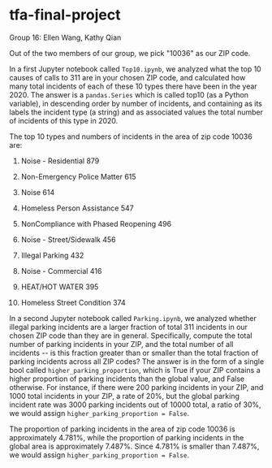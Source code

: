 # tfa-final-project
Group 16: Ellen Wang, Kathy Qian

Out of the two members of our group, we pick "10036" as our ZIP code.

In a first Jupyter notebook called `Top10.ipynb`, 
we analyzed what the top 10 causes of calls to 311 are in your chosen ZIP code, 
and calculated how many total incidents of each of these 10 types there have been in the year 2020. 
The answer is a `pandas.Series` which is called top10 (as a Python variable), in descending order by number of incidents, 
and containing as its labels the incident type (a string) and as associated values the total number of incidents of this type in 2020.

The top 10 types and numbers of incidents in the area of zip code 10036 are:

1. Noise - Residential                    879

2. Non-Emergency Police Matter            615

3. Noise                                  614

4. Homeless Person Assistance             547

5. NonCompliance with Phased Reopening    496

6. Noise - Street/Sidewalk                456

7. Illegal Parking                        432

8. Noise - Commercial                     416

9. HEAT/HOT WATER                         395

10. Homeless Street Condition             374


In a second Jupyter notebook called `Parking.ipynb`, 
we analyzed whether illegal parking incidents are a larger fraction of total 311 incidents in our chosen ZIP code than they are in general. 
Specifically, compute the total number of parking incidents in your ZIP, and the total number of all incidents 
-- is this fraction greater than or smaller than the total fraction of parking incidents across all ZIP codes? 
The answer is in the form of a single bool called `higher_parking_proportion`,
which is True if your ZIP contains a higher proportion of parking incidents than the global value, and False otherwise. 
For instance, if there were 200 parking incidents in your ZIP, and 1000 total incidents in your ZIP, a rate of 20%, 
but the global parking incident rate was 3000 parking incidents out of 10000 total, a ratio of 30%, 
we would assign `higher_parking_proportion = False`.

The proportion of parking incidents in the area of zip code 10036 is approximately 4.781%, 
while the proportion of parking incidents in the global area is approximately 7.487%.
Since 4.781% is smaller than 7.487%, we would assign `higher_parking_proportion = False`.
